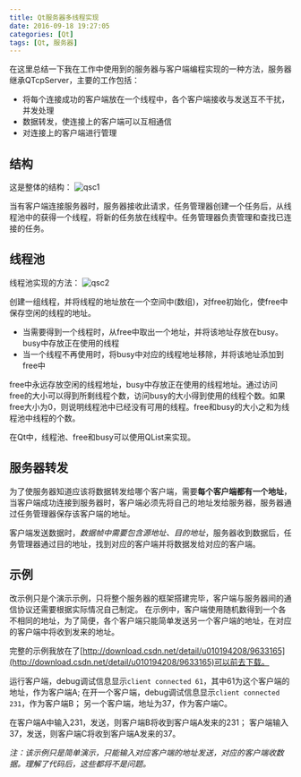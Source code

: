 ```yaml
---
title: Qt服务器多线程实现
date: 2016-09-18 19:27:05
categories: [Qt]
tags: [Qt, 服务器]
---
```


  在这里总结一下我在工作中使用到的服务器与客户端编程实现的一种方法，服务器继承QTcpServer，主要的工作包括：
- 将每个连接成功的客户端放在一个线程中，各个客户端接收与发送互不干扰，并发处理
- 数据转发，使连接上的客户端可以互相通信
- 对连接上的客户端进行管理

<!-- more -->

## **结构** ##

这是整体的结构：
 ![qsc1](/img/qsc1.png) 
 
当有客户端连接服务器时，服务器接收此请求，任务管理器创建一个任务后，从线程池中的获得一个线程，将新的任务放在线程中。任务管理器负责管理和查找已连接的任务。

## **线程池**

线程池实现的方法：
![qsc2](/img/qsc2.png) 

创建一组线程，并将线程的地址放在一个空间中(数组)，对free初始化，使free中保存空闲的线程的地址。
- 当需要得到一个线程时，从free中取出一个地址，并将该地址存放在busy。busy中存放正在使用的线程
- 当一个线程不再使用时，将busy中对应的线程地址移除，并将该地址添加到free中

free中永远存放空闲的线程地址，busy中存放正在使用的线程地址。通过访问free的大小可以得到所剩线程个数，访问busy的大小得到使用的线程个数。如果free大小为0，则说明线程池中已经没有可用的线程。free和busy的大小之和为线程池中线程的个数。

在Qt中，线程池、free和busy可以使用QList来实现。

## **服务器转发** ##

为了使服务器知道应该将数据转发给哪个客户端，需要**每个客户端都有一个地址**，当客户端成功连接到服务器时，客户端必须先将自己的地址发给服务器，服务器通过任务管理器保存该客户端的地址。

客户端发送数据时，*数据帧中需要包含源地址、目的地址*，服务器收到数据后，任务管理器通过目的地址，找到对应的客户端并将数据发给对应的客户端。

## **示例** ##

改示例只是个演示示例，只将整个服务器的框架搭建完毕，客户端与服务器间的通信协议还需要根据实际情况自己制定。
在示例中，客户端使用随机数得到一个各不相同的地址，为了简便，各个客户端只能简单发送另一个客户端的地址，在对应的客户端中将收到发来的地址。

完整的示例我放在了[http://download.csdn.net/detail/u010194208/9633165](http://download.csdn.net/detail/u010194208/9633165)可以前去下载。

运行客户端，debug调试信息显示`client connected 61`，其中61为这个客户端的地址，作为客户端A;
在开一个客户端，debug调试信息显示`client connected 231`，作为客户端B；
另一个客户端，地址为37，作为客户端C。

在客户端A中输入231，发送，则客户端B将收到客户端A发来的231；
客户端输入37，发送，则客户端C将收到客户端A发来的37。

*注：该示例只是简单演示，只能输入对应客户端的地址发送，对应的客户端收数据。理解了代码后，这些都将不是问题。*